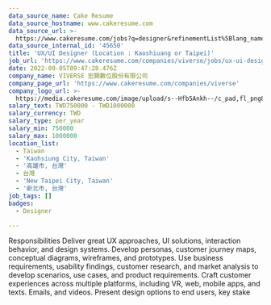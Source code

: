 ```yaml
---
data_source_name: Cake Resume
data_source_hostname: www.cakeresume.com
data_source_url: >-
  https://www.cakeresume.com/jobs?q=designer&refinementList%5Blang_name%5D%5B0%5D=English&refinementList%5Bsalary_type%5D=per_year
data_source_internal_id: '45650'
title: 'UX/UI Designer (Location : Kaoshiuang or Taipei)'
job_url: 'https://www.cakeresume.com/companies/viverse/jobs/ux-ui-designer-c25178'
date: 2022-09-05T09:47:28.476Z
company_name: VIVERSE 宏願數位股份有限公司
company_page_url: 'https://www.cakeresume.com/companies/viverse'
company_logo_url: >-
  https://media.cakeresume.com/image/upload/s--Hfb5Ankh--/c_pad,fl_png8,h_200,w_200/v1658906546/p2ruzcprxlhab4ckdnlj.png
salary_text: TWD750000 - TWD1000000
salary_currency: TWD
salary_type: per_year
salary_min: 750000
salary_max: 1000000
location_list:
  - Taiwan
  - 'Kaohsiung City, Taiwan'
  - '高雄市, 台灣'
  - 台灣
  - 'New Taipei City, Taiwan'
  - '新北市, 台灣'
job_tags: []
badges:
  - Designer

---
```


Responsibilities Deliver great UX approaches, UI solutions, interaction behavior, and design systems. Develop personas, customer journey maps, conceptual diagrams, wireframes, and prototypes. Use business requirements, usability findings, customer research, and market analysis to develop scenarios, use cases, and product requirements. Craft customer experiences across multiple platforms, including VR, web, mobile apps, and texts. Emails, and videos. Present design options to end users, key stake